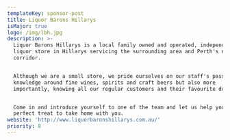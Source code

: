 ```yaml
---
templateKey: sponsor-post
title: Liquor Barons Hillarys
isMajor: true
logo: /img/lbh.jpg
description: >-
  Liquor Barons Hillarys is a local family owned and operated, independent
  liquor store in Hillarys servicing the surrounding area and Perth's northern
  corridor.


  Although we are a small store, we pride ourselves on our staff's passionate
  knowledge around fine wines, spirits and craft beers but also more
  importantly, knowing all our regular customers and their favourite drinks.


  Come in and introduce yourself to one of the team and let us help you find the
  perfect treat to take home with you.
website: 'http://www.liquorbaronshillarys.com.au/'
priority: 8
---
```


